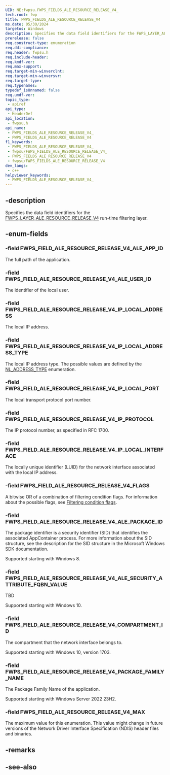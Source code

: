 ```yaml
---
UID: NE:fwpsu.FWPS_FIELDS_ALE_RESOURCE_RELEASE_V4_
tech.root: fwp
title: FWPS_FIELDS_ALE_RESOURCE_RELEASE_V4
ms.date: 05/30/2024
targetos: Windows
description: Specifies the data field identifiers for the FWPS_LAYER_ALE_RESOURCE_RELEASE_V4 run-time filtering layer.
prerelease: false
req.construct-type: enumeration
req.ddi-compliance: 
req.header: fwpsu.h
req.include-header: 
req.kmdf-ver: 
req.max-support: 
req.target-min-winverclnt: 
req.target-min-winversvr: 
req.target-type: 
req.typenames: 
typedef_isUnnamed: false
req.umdf-ver: 
topic_type:
 - apiref
api_type:
 - HeaderDef
api_location:
 - fwpsu.h
api_name:
 - FWPS_FIELDS_ALE_RESOURCE_RELEASE_V4_
 - FWPS_FIELDS_ALE_RESOURCE_RELEASE_V4
f1_keywords:
 - FWPS_FIELDS_ALE_RESOURCE_RELEASE_V4_
 - fwpsu/FWPS_FIELDS_ALE_RESOURCE_RELEASE_V4_
 - FWPS_FIELDS_ALE_RESOURCE_RELEASE_V4
 - fwpsu/FWPS_FIELDS_ALE_RESOURCE_RELEASE_V4
dev_langs:
 - c++
helpviewer_keywords:
 - FWPS_FIELDS_ALE_RESOURCE_RELEASE_V4_
---
```


## -description

Specifies the data field identifiers for the [FWPS_LAYER_ALE_RESOURCE_RELEASE_V4](./ne-fwpsu-fwps_builtin_layers.md) run-time filtering layer.

## -enum-fields

### -field FWPS_FIELD_ALE_RESOURCE_RELEASE_V4_ALE_APP_ID

The full path of the application.

### -field FWPS_FIELD_ALE_RESOURCE_RELEASE_V4_ALE_USER_ID

The identifier of the local user.

### -field FWPS_FIELD_ALE_RESOURCE_RELEASE_V4_IP_LOCAL_ADDRESS

The local IP address.

### -field FWPS_FIELD_ALE_RESOURCE_RELEASE_V4_IP_LOCAL_ADDRESS_TYPE

The local IP address type. The possible values are defined by the [NL_ADDRESS_TYPE](/windows/win32/api/nldef/ne-nldef-nl_address_type) enumeration.

### -field FWPS_FIELD_ALE_RESOURCE_RELEASE_V4_IP_LOCAL_PORT

The local transport protocol port number.

### -field FWPS_FIELD_ALE_RESOURCE_RELEASE_V4_IP_PROTOCOL

The IP protocol number, as specified in RFC 1700.

### -field FWPS_FIELD_ALE_RESOURCE_RELEASE_V4_IP_LOCAL_INTERFACE

The locally unique identifier (LUID) for the network interface associated with the local IP address.

### -field FWPS_FIELD_ALE_RESOURCE_RELEASE_V4_FLAGS

A bitwise OR of a combination of filtering condition flags. For information about the possible
flags, see [Filtering condition flags](/windows-hardware/drivers/network/filtering-condition-flags).

### -field FWPS_FIELD_ALE_RESOURCE_RELEASE_V4_ALE_PACKAGE_ID

The package identifier is a security identifier (SID) that identifies the associated AppContainer process. For more information about the SID structure, see the description for the SID structure in the Microsoft Windows SDK documentation.

Supported starting with Windows 8.

### -field FWPS_FIELD_ALE_RESOURCE_RELEASE_V4_ALE_SECURITY_ATTRIBUTE_FQBN_VALUE

TBD

Supported starting with Windows 10.

### -field FWPS_FIELD_ALE_RESOURCE_RELEASE_V4_COMPARTMENT_ID

The compartment that the network interface belongs to.

Supported starting with Windows 10, version 1703.

### -field FWPS_FIELD_ALE_RESOURCE_RELEASE_V4_PACKAGE_FAMILY_NAME

The Package Family Name of the application.

Supported starting with Windows Server 2022 23H2.

### -field FWPS_FIELD_ALE_RESOURCE_RELEASE_V4_MAX

The maximum value for this enumeration. This value might change in future versions of the Network Driver Interface Specification (NDIS) header files and binaries.

## -remarks

## -see-also
